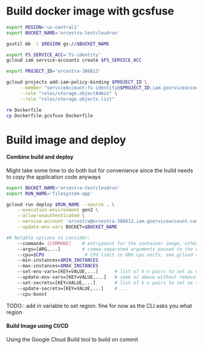 # Build docker image with gcsfuse

``` bash
export REGION='us-central1'
export BUCKET_NAME='orcestra-testcloudrun'

gsutil mb -l $REGION gs://$BUCKET_NAME
```


``` bash
export FS_SERVICE_ACC='fs-identity'
gcloud iam service-accounts create $FS_SERVICE_ACC
```


``` bash
export PROJECT_ID='orcestra-388613'

gcloud projects add-iam-policy-binding $PROJECT_ID \
     --member "serviceAccount:fs-identity@$PROJECT_ID.iam.gserviceaccount.com" \
     --role "roles/storage.objectAdmin" \
     --role "roles/storage.objects.list" 
```

``` bash
rm Dockerfile
cp Dockerfile.gcsfuse Dockerfile
```


 # Build image and deploy

#### Combine build and deploy
Might take some time to do both but for convenience since the build needs to copy the application code anyways 

``` bash
export BUCKET_NAME='orcestra-testcloudrun'
export RUN_NAME='filesystem-app'

gcloud run deploy $RUN_NAME --source . \
    --execution-environment gen2 \
    --allow-unauthenticated \
    --service-account 'orcestra@orcestra-388613.iam.gserviceaccount.com' \
    --update-env-vars BUCKET=$BUCKET_NAME

## Notable options to consider:
    --command= [COMMAND]    # entrypoint for the container image, otherwise image default Entrypoint is run
    --args=[ARG,...]        # comma-separated arguments passed to the command run by the container image
    --cpu=$CPU               # CPU limit in GKU cpu units, see gcloud run reploy --help for more details
    --min-instances=$MIN_INSTANCES
    --max-instances=$MAX_INSTANCES
    --set-env-vars=[KEY=VALUE,...]      # list of k-v pairs to set as environment variables, ALL EXISTING ENV VARIABLES WILL BE REMOVED
    --update-env-vars=[KEY=VALUE,...]   # same as above without removal
    --set-secrets=[KEY=VALUE,...]       # list of k-v pairs to set as secrets
    --update-secrets=[KEY=VALUE,...]    # ...
    --cpu-boost


```
TODO:: add in variable to set region. fine for now as the CLI asks you what region

#### Build Image using CI/CD
Using the Google Cloud Build tool to build on commit 
